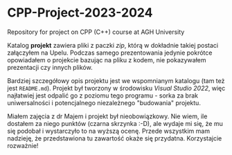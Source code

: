 # CPP-Project-2023-2024
Repository for project on CPP (C++) course at AGH University

Katalog **projekt** zawiera pliki z paczki *zip*, którą w dokładnie takiej postaci załączyłem na Upelu. 
Podczas samego prezentowania jedynie pokrótce opowiadałem o projekcie bazując na pliku z kodem, nie pokazywałem prezentacji czy innych plików.

Bardziej szczegółowy opis projektu jest we wspomnianym katalogu (tam też jest `README.md`).
Projekt był tworzony w środowisku *Visual Studio 2022*, więc najłatwiej jest odpalić go z poziomu tego programu - sorka za brak uniwersalności i potencjalnego niezależnego "budowania" projektu.

Miałem zajęcia z dr Majem i projekt był nieobowiązkowy. Nie wiem, ile dostałem za niego punktów (czarna skrzynka :-D), ale wydaje mi się, że mu się podobał i wystarczyło to na wyższą ocenę. 
Przede wszystkim mam nadzieję, że przedstawiona tu zawartość okaże się przydatna. Korzystajcie rozważnie!
